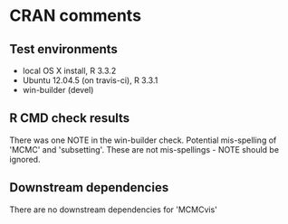 CRAN comments
====

## Test environments
* local OS X install, R 3.3.2
* Ubuntu 12.04.5 (on travis-ci), R 3.3.1
* win-builder (devel)


## R CMD check results
There was one NOTE in the win-builder check. Potential mis-spelling of 'MCMC' and 'subsetting'. These are not mis-spellings - NOTE should be ignored.


## Downstream dependencies
There are no downstream dependencies for 'MCMCvis'
